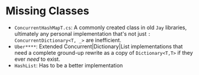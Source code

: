 ﻿# Missing Classes

- `ConcurrentHashMapT.cs`: A commonly created class in old `Jay` libraries, ultimately any personal implementation that's not just `: ConcurrentDictionary<T, _>` are inefficient.
- `Uber****`: Extended Concurrent|Dictionary|List implementations that need a complete ground-up rewrite as a copy of `Dictionary<T,T>` if they ever _need_ to exist.
- `HashList`: Has to be a better implementation